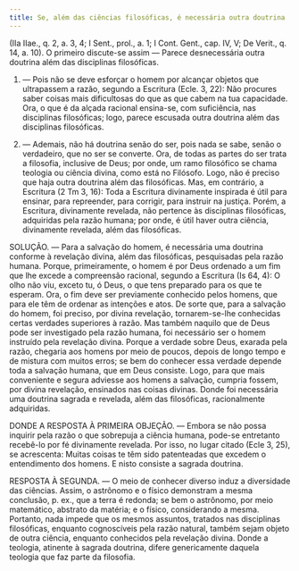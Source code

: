 ```yaml
---
title: Se, além das ciências filosóficas, é necessária outra doutrina
---
```


(IIa IIae., q. 2, a. 3, 4; I Sent., prol., a. 1; I Cont. Gent., cap. IV, V; De Verit., q. 14, a. 10).
  O primeiro discute-se assim — Parece desnecessária outra doutrina além das disciplinas filosóficas.  

1. — Pois não se deve esforçar o homem por alcançar objetos que ultrapassem a razão, segundo a Escritura (Ecle. 3, 22): Não procures saber coisas mais dificultosas do que as que cabem na tua capacidade. Ora, o que é da alçada racional ensina-se, com suficiência, nas disciplinas filosóficas; logo, parece escusada outra doutrina além das disciplinas filosóficas.  

2. — Ademais, não há doutrina senão do ser, pois nada se sabe, senão o verdadeiro, que no ser se converte. Ora, de todas as partes do ser trata a filosofia, inclusive de Deus; por onde, um ramo filosófico se chama teologia ou ciência divina, como está no Filósofo. Logo, não é preciso que haja outra doutrina além das filosóficas.  Mas, em contrário, a Escritura (2 Tm 3, 16): Toda a Escritura divinamente inspirada é útil para ensinar, para repreender, para corrigir, para instruir na justiça. Porém, a Escritura, divinamente revelada, não pertence às disciplinas filosóficas, adquiridas pela razão humana; por onde, é útil haver outra ciência, divinamente revelada, além das filosóficas.  

SOLUÇÃO. — Para a salvação do homem, é necessária uma doutrina conforme à revelação divina, além das filosóficas, pesquisadas pela razão humana. Porque, primeiramente, o homem é por Deus ordenado a um fim que lhe excede a compreensão racional, segundo a Escritura (Is 64, 4): O olho não viu, exceto tu, ó Deus, o que tens preparado para os que te esperam. Ora, o fim deve ser previamente conhecido pelos homens, que para ele têm de ordenar as intenções e atos. De sorte que, para a salvação do homem, foi preciso, por divina revelação, tornarem-se-lhe conhecidas certas verdades superiores à razão.  Mas também naquilo que de Deus pode ser investigado pela razão humana, foi necessário ser o homem instruído pela revelação divina. Porque a verdade sobre Deus, exarada pela razão, chegaria aos homens por meio de poucos, depois de longo tempo e de mistura com muitos erros; se bem do conhecer essa verdade depende toda a salvação humana, que em Deus consiste. Logo, para que mais conveniente e segura adviesse aos homens a salvação, cumpria fossem, por divina revelação, ensinados nas coisas divinas. Donde foi necessária uma doutrina sagrada e revelada, além das filosóficas, racionalmente adquiridas.  

DONDE A RESPOSTA À PRIMEIRA OBJEÇÃO. — Embora se não possa inquirir pela razão o que sobrepuja a ciência humana, pode-se entretanto recebê-lo por fé divinamente revelada. Por isso, no lugar citado (Ecle 3, 25), se acrescenta: Muitas coisas te têm sido patenteadas que excedem o entendimento dos homens. E nisto consiste a sagrada doutrina. 

RESPOSTA À SEGUNDA. — O meio de conhecer diverso induz a diversidade das ciências. Assim, o astrônomo e o físico demonstram a mesma conclusão, p. ex., que a terra é redonda; se bem o astrônomo, por meio matemático, abstrato da matéria; e o físico, considerando a mesma. Portanto, nada impede que os mesmos assuntos, tratados nas disciplinas filosóficas, enquanto cognoscíveis pela razão natural, também sejam objeto de outra ciência, enquanto conhecidos pela revelação divina. Donde a teologia, atinente à sagrada doutrina, difere genericamente daquela teologia que faz parte da filosofia.